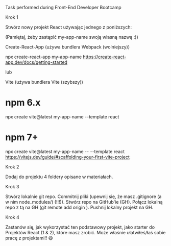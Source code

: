 Task performed during Front-End Developer Bootcamp

Krok 1

Stwórz nowy projekt React używając jednego z poniższych:

(Pamiętaj, żeby zastąpić my-app-name swoją własną nazwą :))

Create-React-App
(używa bundlera Webpack (wolniejszy))

npx create-react-app my-app-name
https://create-react-app.dev/docs/getting-started

lub

Vite
(używa bundlera Vite (szybszy))

# npm 6.x
npx create vite@latest my-app-name --template react

# npm 7+
npx create vite@latest my-app-name -- --template react
https://vitejs.dev/guide/#scaffolding-your-first-vite-project

Krok 2

Dodaj do projektu 4 foldery opisane w materiałach.

Krok 3

Stwórz lokalnie git repo.
Commitnij pliki (upewnij się, że masz .gitignore (a w nim node_modules/) (!!!)).
Stwórz repo na GitHub'ie (GH).
Połącz lokalną repo z tą na GH (git remote add origin <url>).
Pushnij lokalny projekt na GH.


Krok 4

Zastanów się, jak wykorzystać ten podstawowy projekt, jako starter do Projektów React (1 & 2), które masz zrobić. Może właśnie ułatwiłeś/łaś sobie pracę z projektami!! 😄
